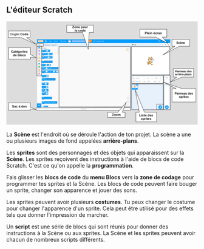 ## L'éditeur Scratch

![Une capture d'écran annotée de l'éditeur Scratch.](images/scratch-interface.png)

La **Scène** est l'endroit où se déroule l'action de ton projet. La scène a une ou plusieurs images de fond appelées **arrière-plans**.

Les **sprites** sont des personnages et des objets qui apparaissent sur la **Scène**. Les sprites reçoivent des instructions à l'aide de blocs de code Scratch. C'est ce qu'on appelle la **programmation**.

Fais glisser les **blocs de code** du **menu Blocs** vers la **zone de codage** pour programmer tes sprites et la Scène. Les blocs de code peuvent faire bouger un sprite, changer son apparence et jouer des sons.

Les sprites peuvent avoir plusieurs **costumes**. Tu peux changer le costume pour changer l'apparence d'un sprite. Cela peut être utilisé pour des effets tels que donner l'impression de marcher.

Un **script** est une série de blocs qui sont réunis pour donner des instructions à la Scène ou aux sprites. La Scène et les sprites peuvent avoir chacun de nombreux scripts différents. 

